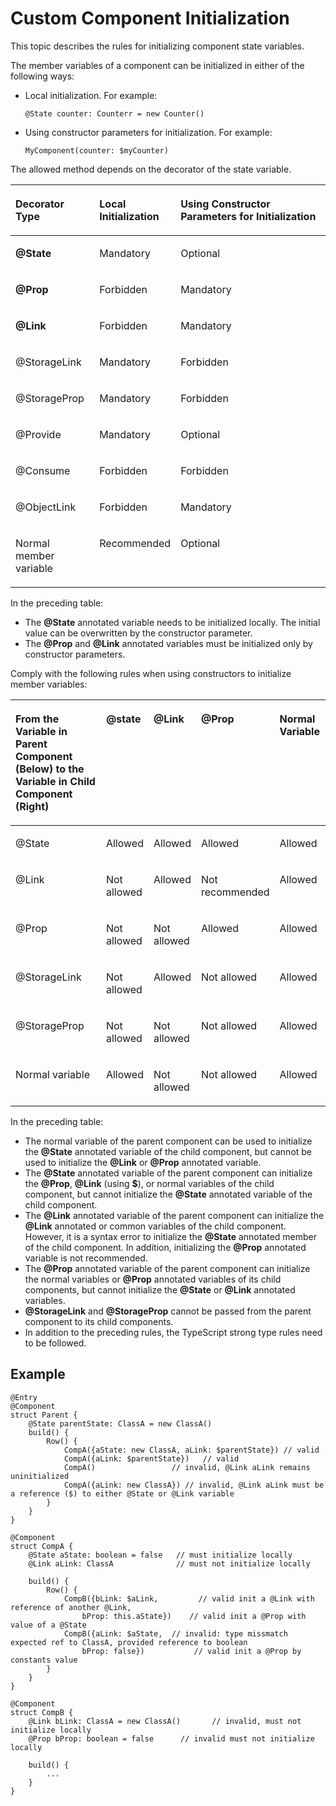 # Custom Component Initialization<a name="EN-US_TOPIC_0000001110948904"></a>

This topic describes the rules for initializing component state variables.

The member variables of a component can be initialized in either of the following ways:

-   Local initialization. For example:

    ```
    @State counter: Counterr = new Counter()
    ```

-   Using constructor parameters for initialization. For example:

    ```
    MyComponent(counter: $myCounter)
    ```


The allowed method depends on the decorator of the state variable.

<a name="table1130mcpsimp"></a>
<table><thead align="left"><tr id="row1136mcpsimp"><th class="cellrowborder" valign="top" width="27%" id="mcps1.1.4.1.1"><p id="p1138mcpsimp"><a name="p1138mcpsimp"></a><a name="p1138mcpsimp"></a>Decorator Type</p>
</th>
<th class="cellrowborder" valign="top" width="20%" id="mcps1.1.4.1.2"><p id="p1140mcpsimp"><a name="p1140mcpsimp"></a><a name="p1140mcpsimp"></a>Local Initialization</p>
</th>
<th class="cellrowborder" valign="top" width="53%" id="mcps1.1.4.1.3"><p id="p1142mcpsimp"><a name="p1142mcpsimp"></a><a name="p1142mcpsimp"></a>Using Constructor Parameters for Initialization</p>
</th>
</tr>
</thead>
<tbody><tr id="row1143mcpsimp"><td class="cellrowborder" valign="top" width="27%" headers="mcps1.1.4.1.1 "><p id="p1145mcpsimp"><a name="p1145mcpsimp"></a><a name="p1145mcpsimp"></a><strong id="b4903637102910"><a name="b4903637102910"></a><a name="b4903637102910"></a>@State</strong></p>
</td>
<td class="cellrowborder" valign="top" width="20%" headers="mcps1.1.4.1.2 "><p id="p1147mcpsimp"><a name="p1147mcpsimp"></a><a name="p1147mcpsimp"></a>Mandatory</p>
</td>
<td class="cellrowborder" valign="top" width="53%" headers="mcps1.1.4.1.3 "><p id="p1149mcpsimp"><a name="p1149mcpsimp"></a><a name="p1149mcpsimp"></a>Optional</p>
</td>
</tr>
<tr id="row1150mcpsimp"><td class="cellrowborder" valign="top" width="27%" headers="mcps1.1.4.1.1 "><p id="p1152mcpsimp"><a name="p1152mcpsimp"></a><a name="p1152mcpsimp"></a><strong id="b1415103910295"><a name="b1415103910295"></a><a name="b1415103910295"></a>@Prop</strong></p>
</td>
<td class="cellrowborder" valign="top" width="20%" headers="mcps1.1.4.1.2 "><p id="p1154mcpsimp"><a name="p1154mcpsimp"></a><a name="p1154mcpsimp"></a>Forbidden</p>
</td>
<td class="cellrowborder" valign="top" width="53%" headers="mcps1.1.4.1.3 "><p id="p1156mcpsimp"><a name="p1156mcpsimp"></a><a name="p1156mcpsimp"></a>Mandatory</p>
</td>
</tr>
<tr id="row1157mcpsimp"><td class="cellrowborder" valign="top" width="27%" headers="mcps1.1.4.1.1 "><p id="p1159mcpsimp"><a name="p1159mcpsimp"></a><a name="p1159mcpsimp"></a><strong id="b49674212912"><a name="b49674212912"></a><a name="b49674212912"></a>@Link</strong></p>
</td>
<td class="cellrowborder" valign="top" width="20%" headers="mcps1.1.4.1.2 "><p id="p1161mcpsimp"><a name="p1161mcpsimp"></a><a name="p1161mcpsimp"></a>Forbidden</p>
</td>
<td class="cellrowborder" valign="top" width="53%" headers="mcps1.1.4.1.3 "><p id="p1163mcpsimp"><a name="p1163mcpsimp"></a><a name="p1163mcpsimp"></a>Mandatory</p>
</td>
</tr>
<tr id="row1368143713213"><td class="cellrowborder" valign="top" width="27%" headers="mcps1.1.4.1.1 "><p id="p668183713214"><a name="p668183713214"></a><a name="p668183713214"></a>@StorageLink</p>
</td>
<td class="cellrowborder" valign="top" width="20%" headers="mcps1.1.4.1.2 "><p id="p13685378329"><a name="p13685378329"></a><a name="p13685378329"></a>Mandatory</p>
</td>
<td class="cellrowborder" valign="top" width="53%" headers="mcps1.1.4.1.3 "><p id="p4681437173219"><a name="p4681437173219"></a><a name="p4681437173219"></a>Forbidden</p>
</td>
</tr>
<tr id="row147015402328"><td class="cellrowborder" valign="top" width="27%" headers="mcps1.1.4.1.1 "><p id="p8471134011327"><a name="p8471134011327"></a><a name="p8471134011327"></a>@StorageProp</p>
</td>
<td class="cellrowborder" valign="top" width="20%" headers="mcps1.1.4.1.2 "><p id="p164711040143213"><a name="p164711040143213"></a><a name="p164711040143213"></a>Mandatory</p>
</td>
<td class="cellrowborder" valign="top" width="53%" headers="mcps1.1.4.1.3 "><p id="p11471740133216"><a name="p11471740133216"></a><a name="p11471740133216"></a>Forbidden</p>
</td>
</tr>
<tr id="row134917432323"><td class="cellrowborder" valign="top" width="27%" headers="mcps1.1.4.1.1 "><p id="p8349843183215"><a name="p8349843183215"></a><a name="p8349843183215"></a>@Provide</p>
</td>
<td class="cellrowborder" valign="top" width="20%" headers="mcps1.1.4.1.2 "><p id="p4349114315324"><a name="p4349114315324"></a><a name="p4349114315324"></a>Mandatory</p>
</td>
<td class="cellrowborder" valign="top" width="53%" headers="mcps1.1.4.1.3 "><p id="p19349743143218"><a name="p19349743143218"></a><a name="p19349743143218"></a>Optional</p>
</td>
</tr>
<tr id="row121451446173219"><td class="cellrowborder" valign="top" width="27%" headers="mcps1.1.4.1.1 "><p id="p141451046113211"><a name="p141451046113211"></a><a name="p141451046113211"></a>@Consume</p>
</td>
<td class="cellrowborder" valign="top" width="20%" headers="mcps1.1.4.1.2 "><p id="p1514564683212"><a name="p1514564683212"></a><a name="p1514564683212"></a>Forbidden</p>
</td>
<td class="cellrowborder" valign="top" width="53%" headers="mcps1.1.4.1.3 "><p id="p1145346183214"><a name="p1145346183214"></a><a name="p1145346183214"></a>Forbidden</p>
</td>
</tr>
<tr id="row1489554183914"><td class="cellrowborder" valign="top" width="27%" headers="mcps1.1.4.1.1 "><p id="p1789513415395"><a name="p1789513415395"></a><a name="p1789513415395"></a>@ObjectLink</p>
</td>
<td class="cellrowborder" valign="top" width="20%" headers="mcps1.1.4.1.2 "><p id="p489594133916"><a name="p489594133916"></a><a name="p489594133916"></a>Forbidden</p>
</td>
<td class="cellrowborder" valign="top" width="53%" headers="mcps1.1.4.1.3 "><p id="p1389504123918"><a name="p1389504123918"></a><a name="p1389504123918"></a>Mandatory</p>
</td>
</tr>
<tr id="row1164mcpsimp"><td class="cellrowborder" valign="top" width="27%" headers="mcps1.1.4.1.1 "><p id="p1166mcpsimp"><a name="p1166mcpsimp"></a><a name="p1166mcpsimp"></a>Normal member variable</p>
</td>
<td class="cellrowborder" valign="top" width="20%" headers="mcps1.1.4.1.2 "><p id="p1168mcpsimp"><a name="p1168mcpsimp"></a><a name="p1168mcpsimp"></a>Recommended</p>
</td>
<td class="cellrowborder" valign="top" width="53%" headers="mcps1.1.4.1.3 "><p id="p1170mcpsimp"><a name="p1170mcpsimp"></a><a name="p1170mcpsimp"></a>Optional</p>
</td>
</tr>
</tbody>
</table>

In the preceding table:

-   The  **@State**  annotated variable needs to be initialized locally. The initial value can be overwritten by the constructor parameter.
-   The  **@Prop**  and  **@Link**  annotated variables must be initialized only by constructor parameters.

Comply with the following rules when using constructors to initialize member variables:

<a name="table1176mcpsimp"></a>
<table><thead align="left"><tr id="row1184mcpsimp"><th class="cellrowborder" valign="top" width="47.47474747474748%" id="mcps1.1.6.1.1"><p id="p1186mcpsimp"><a name="p1186mcpsimp"></a><a name="p1186mcpsimp"></a>From the Variable in Parent Component (Below) to the Variable in Child Component (Right)</p>
</th>
<th class="cellrowborder" valign="top" width="11.111111111111112%" id="mcps1.1.6.1.2"><p id="p1188mcpsimp"><a name="p1188mcpsimp"></a><a name="p1188mcpsimp"></a>@state</p>
</th>
<th class="cellrowborder" valign="top" width="12.121212121212123%" id="mcps1.1.6.1.3"><p id="p1190mcpsimp"><a name="p1190mcpsimp"></a><a name="p1190mcpsimp"></a>@Link</p>
</th>
<th class="cellrowborder" valign="top" width="12.121212121212123%" id="mcps1.1.6.1.4"><p id="p1192mcpsimp"><a name="p1192mcpsimp"></a><a name="p1192mcpsimp"></a>@Prop</p>
</th>
<th class="cellrowborder" valign="top" width="17.17171717171717%" id="mcps1.1.6.1.5"><p id="p1194mcpsimp"><a name="p1194mcpsimp"></a><a name="p1194mcpsimp"></a>Normal Variable</p>
</th>
</tr>
</thead>
<tbody><tr id="row1195mcpsimp"><td class="cellrowborder" valign="top" width="47.47474747474748%" headers="mcps1.1.6.1.1 "><p id="p1197mcpsimp"><a name="p1197mcpsimp"></a><a name="p1197mcpsimp"></a>@State</p>
</td>
<td class="cellrowborder" valign="top" width="11.111111111111112%" headers="mcps1.1.6.1.2 "><p id="p1199mcpsimp"><a name="p1199mcpsimp"></a><a name="p1199mcpsimp"></a>Allowed</p>
</td>
<td class="cellrowborder" valign="top" width="12.121212121212123%" headers="mcps1.1.6.1.3 "><p id="p1201mcpsimp"><a name="p1201mcpsimp"></a><a name="p1201mcpsimp"></a>Allowed</p>
</td>
<td class="cellrowborder" valign="top" width="12.121212121212123%" headers="mcps1.1.6.1.4 "><p id="p1203mcpsimp"><a name="p1203mcpsimp"></a><a name="p1203mcpsimp"></a>Allowed</p>
</td>
<td class="cellrowborder" valign="top" width="17.17171717171717%" headers="mcps1.1.6.1.5 "><p id="p1205mcpsimp"><a name="p1205mcpsimp"></a><a name="p1205mcpsimp"></a>Allowed</p>
</td>
</tr>
<tr id="row1206mcpsimp"><td class="cellrowborder" valign="top" width="47.47474747474748%" headers="mcps1.1.6.1.1 "><p id="p1208mcpsimp"><a name="p1208mcpsimp"></a><a name="p1208mcpsimp"></a>@Link</p>
</td>
<td class="cellrowborder" valign="top" width="11.111111111111112%" headers="mcps1.1.6.1.2 "><p id="p1210mcpsimp"><a name="p1210mcpsimp"></a><a name="p1210mcpsimp"></a>Not allowed</p>
</td>
<td class="cellrowborder" valign="top" width="12.121212121212123%" headers="mcps1.1.6.1.3 "><p id="p1212mcpsimp"><a name="p1212mcpsimp"></a><a name="p1212mcpsimp"></a>Allowed</p>
</td>
<td class="cellrowborder" valign="top" width="12.121212121212123%" headers="mcps1.1.6.1.4 "><p id="p1214mcpsimp"><a name="p1214mcpsimp"></a><a name="p1214mcpsimp"></a>Not recommended</p>
</td>
<td class="cellrowborder" valign="top" width="17.17171717171717%" headers="mcps1.1.6.1.5 "><p id="p1216mcpsimp"><a name="p1216mcpsimp"></a><a name="p1216mcpsimp"></a>Allowed</p>
</td>
</tr>
<tr id="row1217mcpsimp"><td class="cellrowborder" valign="top" width="47.47474747474748%" headers="mcps1.1.6.1.1 "><p id="p1219mcpsimp"><a name="p1219mcpsimp"></a><a name="p1219mcpsimp"></a>@Prop</p>
</td>
<td class="cellrowborder" valign="top" width="11.111111111111112%" headers="mcps1.1.6.1.2 "><p id="p1221mcpsimp"><a name="p1221mcpsimp"></a><a name="p1221mcpsimp"></a>Not allowed</p>
</td>
<td class="cellrowborder" valign="top" width="12.121212121212123%" headers="mcps1.1.6.1.3 "><p id="p1223mcpsimp"><a name="p1223mcpsimp"></a><a name="p1223mcpsimp"></a>Not allowed</p>
</td>
<td class="cellrowborder" valign="top" width="12.121212121212123%" headers="mcps1.1.6.1.4 "><p id="p1225mcpsimp"><a name="p1225mcpsimp"></a><a name="p1225mcpsimp"></a>Allowed</p>
</td>
<td class="cellrowborder" valign="top" width="17.17171717171717%" headers="mcps1.1.6.1.5 "><p id="p1227mcpsimp"><a name="p1227mcpsimp"></a><a name="p1227mcpsimp"></a>Allowed</p>
</td>
</tr>
<tr id="row240501152412"><td class="cellrowborder" valign="top" width="47.47474747474748%" headers="mcps1.1.6.1.1 "><p id="p54063122418"><a name="p54063122418"></a><a name="p54063122418"></a>@StorageLink</p>
</td>
<td class="cellrowborder" valign="top" width="11.111111111111112%" headers="mcps1.1.6.1.2 "><p id="p8406161132415"><a name="p8406161132415"></a><a name="p8406161132415"></a>Not allowed</p>
</td>
<td class="cellrowborder" valign="top" width="12.121212121212123%" headers="mcps1.1.6.1.3 "><p id="p440651122418"><a name="p440651122418"></a><a name="p440651122418"></a>Allowed</p>
</td>
<td class="cellrowborder" valign="top" width="12.121212121212123%" headers="mcps1.1.6.1.4 "><p id="p13406111162416"><a name="p13406111162416"></a><a name="p13406111162416"></a>Not allowed</p>
</td>
<td class="cellrowborder" valign="top" width="17.17171717171717%" headers="mcps1.1.6.1.5 "><p id="p124067118242"><a name="p124067118242"></a><a name="p124067118242"></a>Allowed</p>
</td>
</tr>
<tr id="row88861156245"><td class="cellrowborder" valign="top" width="47.47474747474748%" headers="mcps1.1.6.1.1 "><p id="p98861853246"><a name="p98861853246"></a><a name="p98861853246"></a>@StorageProp</p>
</td>
<td class="cellrowborder" valign="top" width="11.111111111111112%" headers="mcps1.1.6.1.2 "><p id="p588635122419"><a name="p588635122419"></a><a name="p588635122419"></a>Not allowed</p>
</td>
<td class="cellrowborder" valign="top" width="12.121212121212123%" headers="mcps1.1.6.1.3 "><p id="p18886353244"><a name="p18886353244"></a><a name="p18886353244"></a>Not allowed</p>
</td>
<td class="cellrowborder" valign="top" width="12.121212121212123%" headers="mcps1.1.6.1.4 "><p id="p15887557248"><a name="p15887557248"></a><a name="p15887557248"></a>Not allowed</p>
</td>
<td class="cellrowborder" valign="top" width="17.17171717171717%" headers="mcps1.1.6.1.5 "><p id="p5887185182418"><a name="p5887185182418"></a><a name="p5887185182418"></a>Allowed</p>
</td>
</tr>
<tr id="row1228mcpsimp"><td class="cellrowborder" valign="top" width="47.47474747474748%" headers="mcps1.1.6.1.1 "><p id="p1230mcpsimp"><a name="p1230mcpsimp"></a><a name="p1230mcpsimp"></a>Normal variable</p>
</td>
<td class="cellrowborder" valign="top" width="11.111111111111112%" headers="mcps1.1.6.1.2 "><p id="p1232mcpsimp"><a name="p1232mcpsimp"></a><a name="p1232mcpsimp"></a>Allowed</p>
</td>
<td class="cellrowborder" valign="top" width="12.121212121212123%" headers="mcps1.1.6.1.3 "><p id="p1234mcpsimp"><a name="p1234mcpsimp"></a><a name="p1234mcpsimp"></a>Not allowed</p>
</td>
<td class="cellrowborder" valign="top" width="12.121212121212123%" headers="mcps1.1.6.1.4 "><p id="p1236mcpsimp"><a name="p1236mcpsimp"></a><a name="p1236mcpsimp"></a>Not allowed</p>
</td>
<td class="cellrowborder" valign="top" width="17.17171717171717%" headers="mcps1.1.6.1.5 "><p id="p1238mcpsimp"><a name="p1238mcpsimp"></a><a name="p1238mcpsimp"></a>Allowed</p>
</td>
</tr>
</tbody>
</table>

In the preceding table:

-   The normal variable of the parent component can be used to initialize the  **@State**  annotated variable of the child component, but cannot be used to initialize the  **@Link**  or  **@Prop**  annotated variable.
-   The  **@State**  annotated variable of the parent component can initialize the  **@Prop**,  **@Link**  \(using  **$**\), or normal variables of the child component, but cannot initialize the  **@State**  annotated variable of the child component.
-   The  **@Link**  annotated variable of the parent component can initialize the  **@Link**  annotated or common variables of the child component. However, it is a syntax error to initialize the  **@State**  annotated member of the child component. In addition, initializing the  **@Prop**  annotated variable is not recommended.
-   The  **@Prop**  annotated variable of the parent component can initialize the normal variables or  **@Prop**  annotated variables of its child components, but cannot initialize the  **@State**  or  **@Link**  annotated variables.
-   **@StorageLink**  and  **@StorageProp**  cannot be passed from the parent component to its child components.
-   In addition to the preceding rules, the TypeScript strong type rules need to be followed.

## Example<a name="section1184926392"></a>

```
@Entry
@Component
struct Parent {
    @State parentState: ClassA = new ClassA()
    build() {
        Row() {
            CompA({aState: new ClassA, aLink: $parentState}) // valid
            CompA({aLink: $parentState})   // valid
            CompA()                 // invalid, @Link aLink remains uninitialized
            CompA({aLink: new ClassA}) // invalid, @Link aLink must be a reference ($) to either @State or @Link variable
        }
    }
}

@Component
struct CompA {
    @State aState: boolean = false   // must initialize locally
    @Link aLink: ClassA              // must not initialize locally

    build() {
        Row() {
            CompB({bLink: $aLink,         // valid init a @Link with reference of another @Link,
                bProp: this.aState})    // valid init a @Prop with value of a @State
            CompB({aLink: $aState,  // invalid: type missmatch expected ref to ClassA, provided reference to boolean
                bProp: false})           // valid init a @Prop by constants value
        }
    }
}

@Component
struct CompB {
    @Link bLink: ClassA = new ClassA()       // invalid, must not initialize locally
    @Prop bProp: boolean = false      // invalid must not initialize locally

    build() {
        ...
    }
}
```

